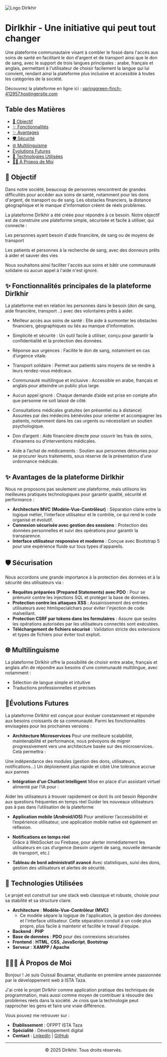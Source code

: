 <img src="https://i.imgur.com/oKAKsnH.png" alt="Logo Dirlkhir" />

# Dirlkhir - Une initiative qui peut tout changer

Une plateforme communautaire visant à combler le fossé dans l'accès aux soins de santé en facilitant le don d'argent et de transport ainsi que le don de sang, avec le support de trois langues principales : arabe, français et anglais, permettant à l'utilisateur de choisir facilement la langue qui lui convient, rendant ainsi la plateforme plus inclusive et accessible à toutes les catégories de la société.


Découvrez la plateforme en ligne ici : [springgreen-finch-412957.hostingersite.com](https://springgreen-finch-412957.hostingersite.com/)


## Table des Matières
- [🎯 Objectif](#-objectif)
- [✨ Fonctionnalités](#-fonctionnalités)
- [✨ Avantages](#-Avantages)
- [🛡️ Sécurité](#-sécurité)
- [🌐 Multilinguisme](#-multilinguisme)
- [Évolutions Futures ](#-Évolutions-Futures)
- [🚀 Technologies Utilisées](#-technologies-utilisées)
- [👨‍💻 À Propos de Moi](#-à-propos-de-moi)



## 🎯 Objectif

Dans notre société, beaucoup de personnes rencontrent de grandes difficultés pour accéder aux soins de santé, notamment pour les dons d'argent, de transport ou de sang. Les obstacles financiers, la distance géographique et le manque d'information créent de réels problèmes.

La plateforme Dirlkhir a été créée pour répondre à ce besoin. Notre objectif est de construire une plateforme simple, sécurisée et facile à utiliser, qui connecte :

Les personnes ayant besoin d'aide financière, de sang ou de moyens de transport

Les patients et personnes à la recherche de sang, avec des donneurs prêts à aider et sauver des vies

Nous souhaitons ainsi faciliter l'accès aux soins et bâtir une communauté solidaire où aucun appel à l'aide n'est ignoré.

## ✨ Fonctionnalités principales de la plateforme Dirlkhir

La plateforme met en relation les personnes dans le besoin (don de sang, aide financière, transport ..) avec des volontaires prêts à aider.

- Meilleur accès aux soins de santé :
Elle aide à surmonter les obstacles financiers, géographiques ou liés au manque d’information.

- Simplicité et sécurité :
Un outil facile à utiliser, conçu pour garantir la confidentialité et la protection des données.

- Réponse aux urgences :
Facilite le don de sang, notamment en cas d’urgence vitale.

- Transport solidaire :
Permet aux patients sans moyens de se rendre à leurs rendez-vous médicaux.

- Communauté multilingue et inclusive :
Accessible en arabe, français et anglais pour atteindre un public plus large.

- Aucun appel ignoré :
Chaque demande d’aide est prise en compte afin que personne ne soit laissé de côté.


- Consultations médicales gratuites (en présentiel ou à distance)
Assurées par des médecins bénévoles pour orienter et accompagner les patients, notamment dans les cas urgents ou nécessitant un soutien psychologique.

- Don d’argent :
Aide financière directe pour couvrir les frais de soins, d’examens ou d’interventions médicales.

- Aide à l’achat de médicaments :
Soutien aux personnes démunies pour se procurer leurs traitements, sous réserve de la présentation d’une ordonnance médicale.



 ## ✨ Avantages de la plateforme Dirlkhir

Nous ne proposons pas seulement une plateforme, mais utilisons les meilleures pratiques technologiques pour garantir qualité, sécurité et performance :

- **Architecture MVC (Modèle-Vue-Contrôleur)** :
  Séparation claire entre la logique métier, l'interface utilisateur et le contrôle, ce qui rend le code organisé et évolutif.
- **Connexion sécurisée avec gestion des sessions** :
  Protection des données personnelles et suivi des opérations pour garantir la transparence.
- **Interface utilisateur responsive et moderne** :
  Conçue avec Bootstrap 5 pour une expérience fluide sur tous types d'appareils.

## 🛡️ Sécurisation
Nous accordons une grande importance à la protection des données et à la sécurité des utilisateurs via :

- **Requêtes préparées (Prepared Statements) avec PDO** :
  Pour se prémunir contre les injections SQL et protéger la base de données.
- **Protection contre les attaques XSS** :
  Assainissement des entrées utilisateurs avec htmlspecialchars pour éviter l'injection de code malveillant.
- **Protection CSRF par tokens dans les formulaires** :
  Assure que seules les opérations autorisées par les utilisateurs connectés sont exécutées.
- **Téléchargement de fichiers sécurisé** :
  Validation stricte des extensions et types de fichiers pour éviter tout exploit.

## 🌐 Multilinguisme
La plateforme Dirlkhir offre la possibilité de choisir entre arabe, français et anglais afin de répondre aux besoins d'une communauté multilingue, avec notamment :

- Sélection de langue simple et intuitive
- Traductions professionnelles et précises


## 🔮Évolutions Futures
La plateforme Dirlkhir est conçue pour évoluer constamment et répondre aux besoins croissants de sa communauté. Parmi les fonctionnalités envisagées pour les prochaines versions :

- **Architecture Microservices** 
Pour une meilleure scalabilité, maintenabilité et performance, nous prévoyons de migrer progressivement vers une architecture basée sur des microservices. Cela permettra :

Une indépendance des modules (gestion des dons, utilisateurs, notifications…)
Un déploiement plus rapide et ciblé
Une tolérance accrue aux pannes


- **Intégration d'un Chatbot Intelligent** 
Mise en place d’un assistant virtuel alimenté par l’IA pour :

Aider les utilisateurs à trouver rapidement ce dont ils ont besoin
Répondre aux questions fréquentes en temps réel
Guider les nouveaux utilisateurs pas à pas dans l’utilisation de la plateforme

- **Application mobile (Android/iOS)** 
Pour améliorer l’accessibilité et l’expérience utilisateur, une application mobile native est également en réflexion.

- **Notifications en temps réel**  
Grâce à WebSocket ou Firebase, pour alerter immédiatement les utilisateurs en cas d’urgence (besoin urgent de sang, nouvelle demande de transport, etc.)

- **Tableau de bord administratif avancé** 
Avec statistiques, suivi des dons, gestion des utilisateurs et alertes de sécurité.


## 🚀 Technologies Utilisées

Le projet est construit sur une stack web classique et robuste, choisie pour sa stabilité et sa structure claire.

-   **Architecture** : **Modèle-Vue-Contrôleur (MVC)**
    -   Ce modèle sépare la logique de l'application, la gestion des données et l'interface utilisateur. Cette séparation conduit à un code plus propre, plus facile à maintenir et facilite le travail d'équipe.
-   **Backend** : **PHP**
-   **Base de données** : **PDO** pour des connexions sécurisées
-   **Frontend** : **HTML**, **CSS**, **JavaScript**, **Bootstrap**
-   **Serveur** : **XAMPP / Apache**

## 👩🏻‍💻 À Propos de Moi

Bonjour ! Je suis Ouissal Bouamar, étudiante en première année passionnée par le développement web à ISTA Taza.

J'ai créé le projet Dirlkhir comme application pratique des techniques de programmation, mais aussi comme moyen de contribuer à résoudre des problèmes réels dans la société. Je crois que la technologie peut rapprocher les gens et faire une vraie différence.

Vous pouvez me retrouver sur :
- **Établissement** : OFPPT ISTA Taza
- **Spécialité** : Développement digital
- **Contact** : [LinkedIn](https://www.linkedin.com/in/ouissal-bouamar) | [GitHub](https://github.com/Ouissaal)

---
<div align="center">
  <p>© 2025 Dirlkhir. Tous droits réservés.</p>
</div>

